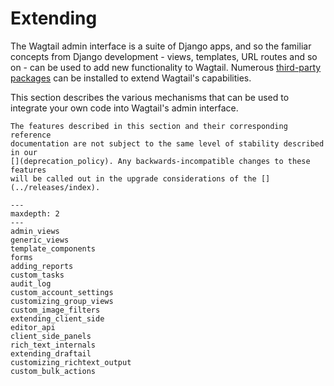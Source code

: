 # Extending

The Wagtail admin interface is a suite of Django apps, and so the familiar concepts from Django development - views, templates, URL routes and so on - can be used to add new functionality to Wagtail. Numerous [third-party packages](https://wagtail.org/packages/) can be installed to extend Wagtail's capabilities.

This section describes the various mechanisms that can be used to integrate your own code into Wagtail's admin interface.

```{note}
The features described in this section and their corresponding reference
documentation are not subject to the same level of stability described in our
[](deprecation_policy). Any backwards-incompatible changes to these features
will be called out in the upgrade considerations of the [](../releases/index).
```

```{toctree}
---
maxdepth: 2
---
admin_views
generic_views
template_components
forms
adding_reports
custom_tasks
audit_log
custom_account_settings
customizing_group_views
custom_image_filters
extending_client_side
editor_api
client_side_panels
rich_text_internals
extending_draftail
customizing_richtext_output
custom_bulk_actions
```
